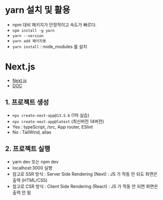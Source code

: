 # yarn 설치 및 활용

- npm 대비 패키지가 안정적이고 속도가 빠르다.
- `npm install -g yarn`
- `yarn --version`
- `yarn add 패키지명`
- `yarn install` : node_modules 를 설치

# Next.js

- [Next.js](https://nextjs.org/)
- [DOC](https://nextjs.org/docs)

## 1. 프로젝트 생성

- `npx create-next-app@13.5.6` (1차 실습)
- `npx create-next-app@latest` (최신버전 14버전)
- Yes : typeScript, /src, App router, ESlint
- No : TailWind, alias

## 2. 프로젝트 실행
- yarn dev 또는 npm dev
- localhost:3000 실행
- 참고로 SSR 방식 
  : Server Side Rendering (Next)
  : JS 가 작동 안 되도 화면은 출력 (HTML/CSS)
- 참고로 CSR 방식 : Client Side Rendering (React)
  : JS 가 작동 안 되면 화면은 출력 안 됨
